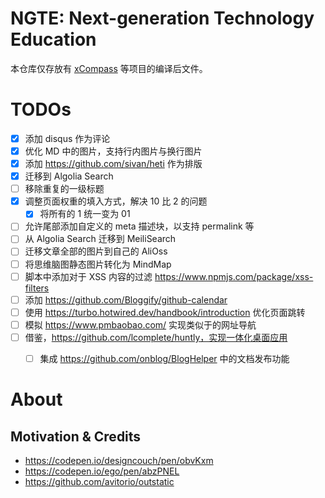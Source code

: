 # NGTE: Next-generation Technology Education

本仓库仅存放有 [xCompass](https://github.com/wx-chevalier/xCompass) 等项目的编译后文件。

# TODOs

- [x] 添加 disqus 作为评论
- [x] 优化 MD 中的图片，支持行内图片与换行图片
- [x] 添加 https://github.com/sivan/heti 作为排版
- [x] 迁移到 Algolia Search
- [ ] 移除重复的一级标题
- [x] 调整页面权重的填入方式，解决 10 比 2 的问题
  - [x] 将所有的 1 统一变为 01
- [ ] 允许尾部添加自定义的 meta 描述块，以支持 permalink 等
- [ ] 从 Algolia Search 迁移到 MeiliSearch
- [ ] 迁移文章全部的图片到自己的 AliOss
- [ ] 将思维脑图静态图片转化为 MindMap 
- [ ] 脚本中添加对于 XSS 内容的过滤 https://www.npmjs.com/package/xss-filters
- [ ] 添加 https://github.com/Bloggify/github-calendar
- [ ] 使用 https://turbo.hotwired.dev/handbook/introduction 优化页面跳转
- [ ] 模拟 https://www.pmbaobao.com/ 实现类似于的网址导航
- [ ] 借鉴，https://github.com/lcomplete/huntly，实现一体化桌面应用
  - [ ] 集成 https://github.com/onblog/BlogHelper 中的文档发布功能


# About

## Motivation & Credits

- https://codepen.io/designcouch/pen/obvKxm
- https://codepen.io/ego/pen/abzPNEL
- https://github.com/avitorio/outstatic
